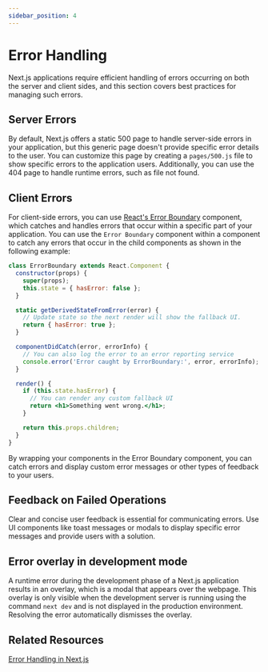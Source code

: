 ```yaml
---
sidebar_position: 4
---
```


# Error Handling

Next.js applications require efficient handling of errors occurring on both the server and client sides, and this section covers best practices for managing such errors.

## Server Errors
By default, Next.js offers a static 500 page to handle server-side errors in your application, but this generic page doesn't provide specific error details to the user. You can customize this page by creating a `pages/500.js` file to show specific errors to the application users. Additionally, you can use the 404 page to handle runtime errors, such as file not found.



## Client Errors
For client-side errors, you can use [React's Error Boundary](https://react.dev/reference/react/Component#catching-rendering-errors-with-an-error-boundary) component, which catches and handles errors that occur within a specific part of your application.
You can use the `Error Boundary` component within a component to catch any errors that occur in the child components as shown in the following example:

```jsx
class ErrorBoundary extends React.Component {
  constructor(props) {
    super(props);
    this.state = { hasError: false };
  }

  static getDerivedStateFromError(error) {
    // Update state so the next render will show the fallback UI.
    return { hasError: true };
  }

  componentDidCatch(error, errorInfo) {
    // You can also log the error to an error reporting service
    console.error('Error caught by ErrorBoundary:', error, errorInfo);
  }

  render() {
    if (this.state.hasError) {
      // You can render any custom fallback UI
      return <h1>Something went wrong.</h1>;
    }

    return this.props.children;
  }
}
```

By wrapping your components in the Error Boundary component, you can catch errors and display custom error messages or other types of feedback to your users.

## Feedback on Failed Operations
Clear and concise user feedback is essential for communicating errors. Use UI components like toast messages or modals to display specific error messages and provide users with a solution.

## Error overlay in development mode
A runtime error during the development phase of a Next.js application results in an overlay, which is a modal that appears over the webpage. This overlay is only visible when the development server is running using the command `next dev` and is not displayed in the production environment. Resolving the error automatically dismisses the overlay.

## Related Resources
[Error Handling in Next.js](https://nextjs.org/docs/pages/building-your-application/configuring/error-handling)